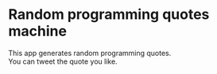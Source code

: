 # Random programming quotes machine

This app generates random programming quotes.
<br>
You can tweet the quote you like.
